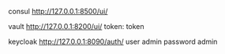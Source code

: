 consul http://127.0.0.1:8500/ui/

vault http://127.0.0.1:8200/ui/ token: token

keycloak http://127.0.0.1:8090/auth/ user admin password admin
